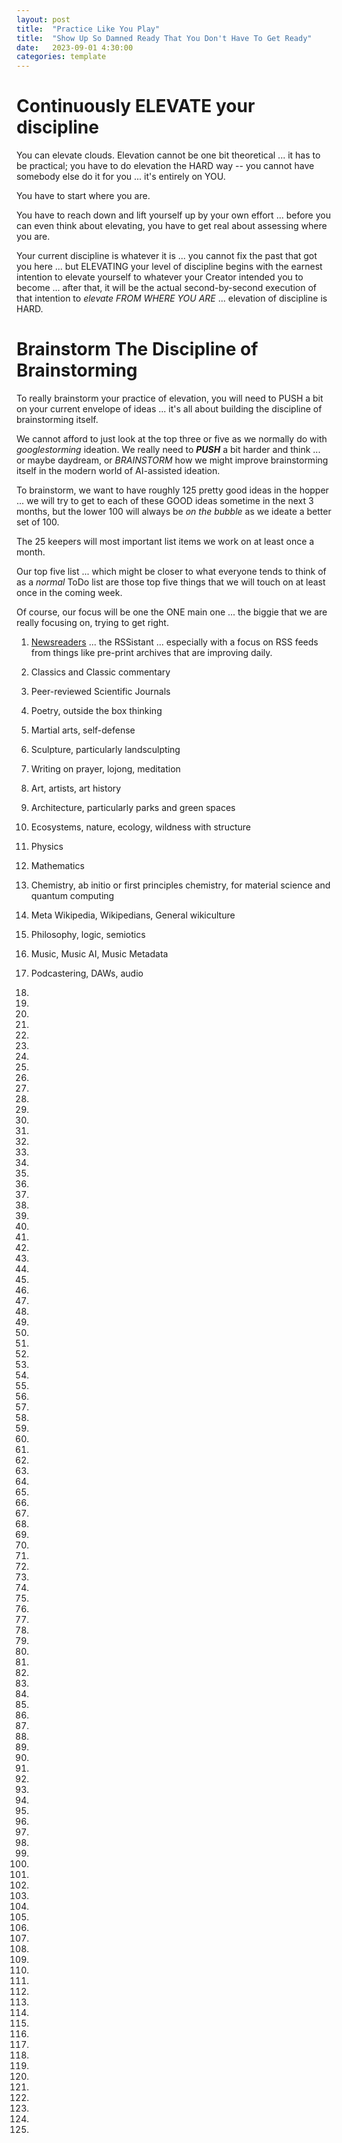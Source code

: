 ```yaml
---
layout: post
title:  "Practice Like You Play"
title:  "Show Up So Damned Ready That You Don't Have To Get Ready"
date:   2023-09-01 4:30:00
categories: template
---
```



# Continuously ELEVATE your discipline

You can elevate clouds. Elevation cannot be one bit theoretical ... it has to be practical; you have to do elevation the HARD way -- you cannot have somebody else do it for you ... it's entirely on YOU.

You have to start where you are. 

You have to reach down and lift yourself up by your own effort ... before you can even think about elevating, you have to get real about assessing where you are.

Your current discipline is whatever it is ... you cannot fix the past that got you here ... but ELEVATING your level of discipline begins with the earnest intention to elevate yourself to whatever your Creator intended you to become ... after that, it will be the actual second-by-second execution of that intention to *elevate FROM WHERE YOU ARE* ... elevation of discipline is HARD.


# Brainstorm The Discipline of Brainstorming

To really brainstorm your practice of elevation, you will need to PUSH a bit on your current envelope of ideas ... it's all about building the discipline of brainstorming itself.

We cannot afford to just look at the top three or five as we normally do with *googlestorming* ideation. We really need to ***PUSH*** a bit harder and think ... or maybe daydream, or *BRAINSTORM* how we might improve brainstorming itself in the modern world of AI-assisted ideation.

To brainstorm, we want to have roughly 125 pretty good ideas in the hopper ... we will try to get to each of these GOOD ideas sometime in the next 3 months, but the lower 100 will always be *on the bubble* as we ideate a better set of 100. 

The 25 keepers will most important list items we work on at least once a month.

Our top five list ... which might be closer to what everyone tends to think of as a *normal* ToDo list are those top five things that we will touch on at least once in the coming week.

Of course, our focus will be one the ONE main one ... the biggie that we are really focusing on, trying to get right.

1) [Newsreaders](https://github.com/topics/rss-reader?o=desc&s=forks) ... the RSSistant ... especially with a focus on RSS feeds from things like pre-print archives that are improving daily.

2) Classics and Classic commentary

3) Peer-reviewed Scientific Journals

4) Poetry, outside the box thinking

5) Martial arts, self-defense

6) Sculpture, particularly landsculpting

7) Writing on prayer, lojong, meditation 

8) Art, artists, art history

9) Architecture, particularly parks and green spaces

10) Ecosystems, nature, ecology, wildness with structure

11) Physics

12) Mathematics

13) Chemistry, ab initio or first principles chemistry, for material science and quantum computing

14) Meta Wikipedia, Wikipedians, General wikiculture

15) Philosophy, logic, semiotics

16) Music, Music AI, Music Metadata

17) Podcastering, DAWs, audio

18)

19)

20)

21)

22) 

23)

24) 

25)

26)

27)

28)

29)

30)

31)

32) 

33)

34) 

35)

36)

37)

38)

39)

40)

41)

42) 

43)

44) 

45)

46)

47)

48)

49)

50)

51)

52) 

53)

54) 

55)

56)

57)

58)

59)

60)

61)

62) 

63)

64) 

65)

66)

67)

68)

69)

70)

71)

72) 

73)

74) 

75)

76)

77)

78)

79)

80)

81)

82) 

83)

84) 

85)

86)

87)

88)

89)

90)

91)

92) 

93)

94) 

95)

96)

97)

98)

99)

100)

101)

102) 

103)

104) 

105)

106)

107)

108)

109)

110)

111)

112) 

113)

114) 

115)

116)

117)

118)

119)

120)

121)

122)

123)

124)

125)


